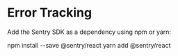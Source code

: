 # Error Tracking
Add the Sentry SDK as a dependency using npm or yarn:

npm install --save @sentry/react
yarn add @sentry/react